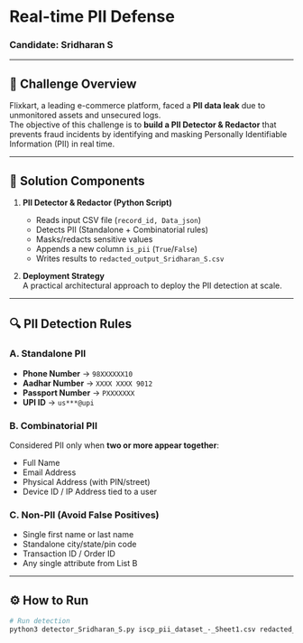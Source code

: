 # Real-time PII Defense

### Candidate: Sridharan S  

---

## 📌 Challenge Overview
Flixkart, a leading e-commerce platform, faced a **PII data leak** due to unmonitored assets and unsecured logs.  
The objective of this challenge is to **build a PII Detector & Redactor** that prevents fraud incidents by identifying and masking Personally Identifiable Information (PII) in real time.

---

## 🎯 Solution Components
1. **PII Detector & Redactor (Python Script)**  
   - Reads input CSV file (`record_id, Data_json`)  
   - Detects PII (Standalone + Combinatorial rules)  
   - Masks/redacts sensitive values  
   - Appends a new column `is_pii` (`True`/`False`)  
   - Writes results to `redacted_output_Sridharan_S.csv`

2. **Deployment Strategy**  
   A practical architectural approach to deploy the PII detection at scale.

---

## 🔍 PII Detection Rules
### A. Standalone PII
- **Phone Number** → `98XXXXXX10`  
- **Aadhar Number** → `XXXX XXXX 9012`  
- **Passport Number** → `PXXXXXXX`  
- **UPI ID** → `us***@upi`  

### B. Combinatorial PII  
Considered PII only when **two or more appear together**:  
- Full Name  
- Email Address  
- Physical Address (with PIN/street)  
- Device ID / IP Address tied to a user  

### C. Non-PII (Avoid False Positives)  
- Single first name or last name  
- Standalone city/state/pin code  
- Transaction ID / Order ID  
- Any single attribute from List B  

---

## ⚙️ How to Run
```bash
# Run detection
python3 detector_Sridharan_S.py iscp_pii_dataset_-_Sheet1.csv redacted_output_Sridharan_S.csv
